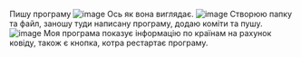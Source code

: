 Пишу програму 
![image](https://user-images.githubusercontent.com/75033218/123103150-6acfdb80-d43e-11eb-88b2-62707c0c50be.png)
Ось як вона виглядає.
![image](https://user-images.githubusercontent.com/75033218/123103580-d44fea00-d43e-11eb-9310-8007879770ba.png)
Створюю папку та файл, заношу туди написану програму, додаю коміти та пушу.
![image](https://user-images.githubusercontent.com/75033218/123103109-5e4b8300-d43e-11eb-908d-4f6af24b5a78.png)
Моя програма показує інформацію по країнам на рахунок ковіду, також є кнопка, котра рестартає програму.




